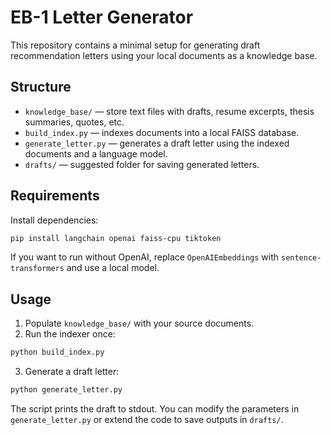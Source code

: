 # EB-1 Letter Generator

This repository contains a minimal setup for generating draft recommendation letters using your local documents as a knowledge base.

## Structure

- `knowledge_base/` — store text files with drafts, resume excerpts, thesis summaries, quotes, etc.
- `build_index.py` — indexes documents into a local FAISS database.
- `generate_letter.py` — generates a draft letter using the indexed documents and a language model.
- `drafts/` — suggested folder for saving generated letters.

## Requirements

Install dependencies:

```bash
pip install langchain openai faiss-cpu tiktoken
```

If you want to run without OpenAI, replace `OpenAIEmbeddings` with `sentence-transformers` and use a local model.

## Usage

1. Populate `knowledge_base/` with your source documents.
2. Run the indexer once:

```bash
python build_index.py
```

3. Generate a draft letter:

```bash
python generate_letter.py
```

The script prints the draft to stdout. You can modify the parameters in `generate_letter.py` or extend the code to save outputs in `drafts/`.

